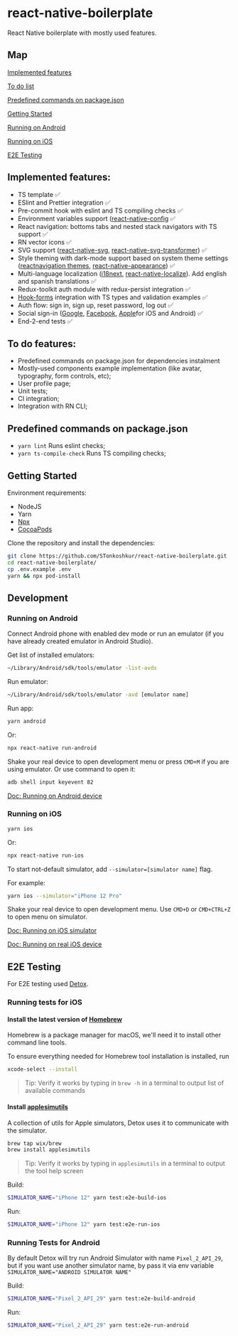 # react-native-boilerplate

React Native boilerplate with mostly used features.

## Map

[Implemented features](#implemented-features)

[To do list](#to-do-features)

[Predefined commands on package.json](#predefined-commands-on-packagejson)

[Getting Started](#getting-started)

[Running on Android](#running-on-android)

[Running on iOS](#running-on-ios)

[E2E Testing](#e2e-testing)

## Implemented features:

- TS template :white_check_mark:
- ESlint and Prettier integration :white_check_mark:
- Pre-commit hook with eslint and TS compiling checks :white_check_mark:
- Environment variables support ([react-native-config](https://github.com/luggit/react-native-config) :white_check_mark:
- React navigation: bottoms tabs and nested stack navigators with TS support :white_check_mark:
- RN vector icons :white_check_mark:
- SVG support ([react-native-svg](https://github.com/react-native-svg/react-native-svg), [react-native-svg-transformer](https://github.com/kristerkari/react-native-svg-transformer)) :white_check_mark:
- Style theming with dark-mode support based on system theme settings ([reactnavigation themes](https://reactnavigation.org/docs/themes), [react-native-appearance](https://github.com/expo/react-native-appearance)) :white_check_mark:
- Multi-language localization ([i18next](https://www.i18next.com), [react-native-localize](https://github.com/zoontek/react-native-localize)). Add english and spanish translations :white_check_mark:
- Redux-toolkit auth module with redux-persist integration :white_check_mark:
- [Hook-forms](https://react-hook-form.com/) integration with TS types and validation examples :white_check_mark:
- Auth flow: sign in, sign up, reset password, log out :white_check_mark:
- Social sign-in ([Google](https://github.com/react-native-google-signin/google-signin), [Facebook](https://github.com/facebook/react-native-fbsdk), [Apple](https://github.com/invertase/react-native-apple-authentication)for iOS and Android) :white_check_mark:
- End-2-end tests :white_check_mark:

## To do features:

- Predefined commands on package.json for dependencies instalment
- Mostly-used components example implementation (like avatar, typography, form controls, etc);
- User profile page;
- Unit tests;
- CI integration;
- Integration with RN CLI;

## Predefined commands on package.json

- `yarn lint` Runs eslint checks;
- `yarn ts-compile-check` Runs TS compiling checks;

## Getting Started

Environment requirements:

- NodeJS
- Yarn
- [Npx](https://nodejs.dev/learn/the-npx-nodejs-package-runner)
- [CocoaPods](https://cocoapods.org/)

Clone the repository and install the dependencies:

```bash
git clone https://github.com/STonkoshkur/react-native-boilerplate.git
cd react-native-boilerplate/
cp .env.example .env
yarn && npx pod-install
```

## Development

### Running on Android

Connect Android phone with enabled dev mode or run an emulator (if you have already created emulator in Android Studio).

Get list of installed emulators:

```bash
~/Library/Android/sdk/tools/emulator -list-avds
```

Run emulator:

```bash
~/Library/Android/sdk/tools/emulator -avd [emulator name]
```

Run app:

```bash
yarn android
```

Or:

```bash
npx react-native run-android
```

Shake your real device to open development menu or press `CMD+M` if you are using emulator. Or use command to open it:

```bash
adb shell input keyevent 82
```

[Doc: Running on Android device](https://reactnative.dev/docs/running-on-device#1-enable-debugging-over-usb)

### Running on iOS

```bash
yarn ios
```

Or:

```bash
npx react-native run-ios
```

To start not-default simulator, add `--simulator=[simulator name]` flag.

For example:

```bash
yarn ios --simulator="iPhone 12 Pro"
```

Shake your real device to open development menu. Use `CMD+D` or `CMD+CTRL+Z` to open menu on simulator.

[Doc: Running on iOS simulator](https://reactnative.dev/docs/running-on-simulator-ios)

[Doc: Running on real iOS device](https://reactnative.dev/docs/running-on-device#1-plug-in-your-device-via-usb)

## E2E Testing

For E2E testing used [Detox](https://github.com/wix/Detox).

### Running tests for iOS

#### Install the latest version of [Homebrew](http://brew.sh)

Homebrew is a package manager for macOS, we'll need it to install other command line tools.

To ensure everything needed for Homebrew tool installation is installed, run

```sh
xcode-select --install
```

> Tip: Verify it works by typing in `brew -h` in a terminal to output list of available commands

#### Install [applesimutils](https://github.com/wix/AppleSimulatorUtils)

A collection of utils for Apple simulators, Detox uses it to communicate with the simulator.

```sh
brew tap wix/brew
brew install applesimutils
```

> Tip: Verify it works by typing in `applesimutils` in a terminal to output the tool help screen

Build:

```bash
SIMULATOR_NAME="iPhone 12" yarn test:e2e-build-ios
```

Run:

```bash
SIMULATOR_NAME="iPhone 12" yarn test:e2e-run-ios
```

### Running Tests for Android

By default Detox will try run Android Simulator with name `Pixel_2_API_29`, but if you want use another simulator name, by pass it via env variable `SIMULATOR_NAME="ANDROID SIMULATOR NAME"`

Build:

```bash
SIMULATOR_NAME="Pixel_2_API_29" yarn test:e2e-build-android
```

Run:

```bash
SIMULATOR_NAME="Pixel_2_API_29" yarn test:e2e-run-android
```
